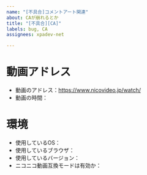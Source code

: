 ```yaml
---
name: "[不具合]コメントアート関連"
about: CAが崩れるとか
title: "[不具合][CA]"
labels: bug, CA
assignees: xpadev-net

---
```


# 動画アドレス 
- 動画のアドレス：https://www.nicovideo.jp/watch/
- 動画の時間：

# 環境
- 使用しているOS：
- 使用しているブラウザ：
- 使用しているバージョン：
- ニコニコ動画互換モードは有効か：
